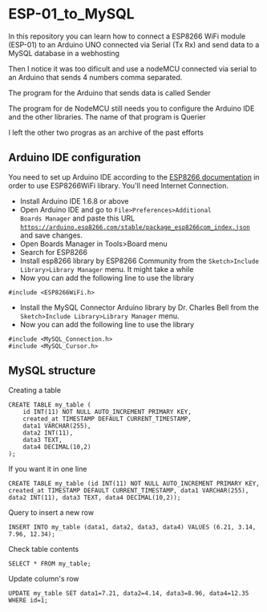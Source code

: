 # ESP-01_to_MySQL
In this repository you can learn how to connect a ESP8266 WiFi module (ESP-01) to an Arduino UNO connected via Serial (Tx Rx) and send data to a MySQL database in a webhosting

Then I notice it was too dificult and use a nodeMCU connected via serial to an Arduino that sends 4 numbers comma separated.

The program for the Arduino that sends data is called Sender

The program for de NodeMCU still needs you to configure the Arduino IDE and the other libraries. The name of that program is Querier

I left the other two progras as an archive of the past efforts

## Arduino IDE configuration

You need to set up Arduino IDE according to the [ESP8266 documentation](https://arduino-esp8266.readthedocs.io/en/latest/installing.html) in order to use ESP8266WiFi library. You'll need Internet Connection.

- Install Arduino IDE 1.6.8 or above
- Open Arduino IDE and go to <code>File>Preferences>Additional Boards Manager</code> and paste this URL <code>https://arduino.esp8266.com/stable/package_esp8266com_index.json </code> and save changes.
- Open Boards Manager in Tools>Board menu
- Search for ESP8266
- Install esp8266 library by ESP8266 Community from the <code>Sketch>Include Library>Library Manager</code> menu. It might take a while
- Now you can add the following line to use the library 
```
#include <ESP8266WiFi.h>
```
- Install the MySQL Connector Arduino library by Dr. Charles Bell from the <code>Sketch>Include Library>Library Manager</code> menu.
- Now you can add the following line to use the library 
```
#include <MySQL_Connection.h>
#include <MySQL_Cursor.h>
```
## MySQL structure

Creating a table
```
CREATE TABLE my_table (
    id INT(11) NOT NULL AUTO_INCREMENT PRIMARY KEY,
    created_at TIMESTAMP DEFAULT CURRENT_TIMESTAMP,
    data1 VARCHAR(255),
    data2 INT(11),
    data3 TEXT,
    data4 DECIMAL(10,2)    
);
```
If you want it in one line

```
CREATE TABLE my_table (id INT(11) NOT NULL AUTO_INCREMENT PRIMARY KEY, created_at TIMESTAMP DEFAULT CURRENT_TIMESTAMP, data1 VARCHAR(255), data2 INT(11), data3 TEXT, data4 DECIMAL(10,2));
```

Query to insert a new row

```
INSERT INTO my_table (data1, data2, data3, data4) VALUES (6.21, 3.14, 7.96, 12.34);
```

Check table contents

```
SELECT * FROM my_table;
```

Update column's row

```
UPDATE my_table SET data1=7.21, data2=4.14, data3=8.96, data4=12.35 WHERE id=1;
```